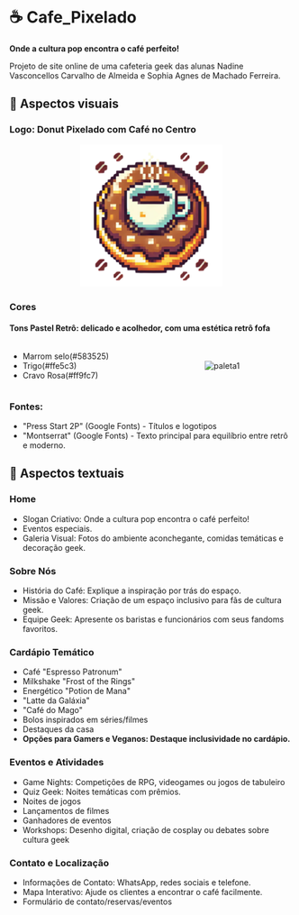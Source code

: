 # ☕ Cafe_Pixelado
**Onde a cultura pop encontra o café perfeito!**

Projeto de site online de uma cafeteria geek das alunas Nadine Vasconcellos Carvalho de Almeida e Sophia Agnes de Machado Ferreira.

## 💾 Aspectos visuais

### Logo: Donut Pixelado com Café no Centro
  <div style="flex: 1; text-align: center;">
    <img src="Images/logoPNGCafePixelado2.png" width="50%" alt="paleta2">
  </div>
</div>

### Cores
#### Tons Pastel Retrô: delicado e acolhedor, com uma estética retrô fofa
<div style="display: flex; align-items: center;">
  <div style="flex: 1;">
    <ul>
      <li>Marrom selo(#583525)
      <li>Trigo(#ffe5c3)
      <li>Cravo Rosa(#ff9fc7)
    </ul>
  </div>

  <div style="flex: 1; text-align: center;">
    <img src="Images/NapolitanoPaleta.png" width="50%" alt="paleta1">
  </div>
</div>


### Fontes:
- "Press Start 2P" (Google Fonts) - Títulos e logotipos
- "Montserrat" (Google Fonts) - Texto principal para equilíbrio entre retrô e moderno.


##  🧋 Aspectos textuais
### Home
- Slogan Criativo: Onde a cultura pop encontra o café perfeito!
- Eventos especiais.
- Galeria Visual: Fotos do ambiente aconchegante, comidas temáticas e decoração geek.

### Sobre Nós
- História do Café: Explique a inspiração por trás do espaço.
- Missão e Valores: Criação de um espaço inclusivo para fãs de cultura geek.
- Equipe Geek: Apresente os baristas e funcionários com seus fandoms favoritos.


### Cardápio Temático
  - Café "Espresso Patronum"
  - Milkshake "Frost of the Rings"
  - Energético "Potion de Mana"
  - "Latte da Galáxia"
  - "Café do Mago"
  - Bolos inspirados em séries/filmes
  - Destaques da casa
  - **Opções para Gamers e Veganos: Destaque inclusividade no cardápio.**
    <!-- *Programa de Fidelidade*: Com conquistas geek desbloqueáveis, como XP por compras no café. ?? -->

### Eventos e Atividades
  - Game Nights: Competições de RPG, videogames ou jogos de tabuleiro
  - Quiz Geek: Noites temáticas com prêmios.
  - Noites de jogos
  - Lançamentos de filmes
  - Ganhadores de eventos
  - Workshops: Desenho digital, criação de cosplay ou debates sobre cultura geek
  <!-- PLaylist ?? -->

<!-- >Loja Online
Produtos personalizados: canecas, camisetas e acessórios geek.
Vale-presente para os fãs da cultura pop.
6. Blog ou Notícias Geek
Postagens Regulares:
Resenhas de filmes, séries ou HQs.
Lançamentos aguardados no universo geek.-->

### Contato e Localização
  - Informações de Contato: WhatsApp, redes sociais e telefone.
  - Mapa Interativo: Ajude os clientes a encontrar o café facilmente. <!-- Usar o map ? tinha pensado em usar ele em uma foto com cafés, oq acha?-->
  - Formulário de contato/reservas/eventos

<!--https://www.canva.com/design/DAGcd7ql2AA/5ufoPnvgun6HX_PJOjJvwg/edit?utm_content=DAGcd7ql2AA&utm_campaign=designshare&utm_medium=link2&utm_source=sharebutton-->
